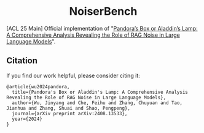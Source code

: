 <h1 align="center">
<br>
NoiserBench
</h1>

[ACL 25 Main] Official implementation of "[Pandora’s Box or Aladdin’s Lamp: A Comprehensive Analysis Revealing the Role of RAG Noise in Large Language Models](https://arxiv.org/abs/2408.13533)".


## Citation

If you find our work helpful, please consider citing it:
```
@article{wu2024pandora,
  title={Pandora's Box or Aladdin's Lamp: A Comprehensive Analysis Revealing the Role of RAG Noise in Large Language Models},
  author={Wu, Jinyang and Che, Feihu and Zhang, Chuyuan and Tao, Jianhua and Zhang, Shuai and Shao, Pengpeng},
  journal={arXiv preprint arXiv:2408.13533},
  year={2024}
}
```
